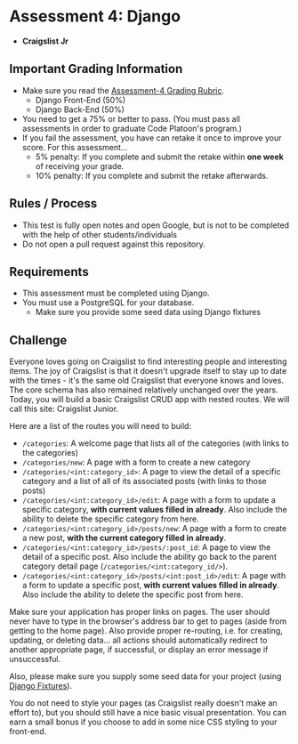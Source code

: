 # Assessment 4: Django
- **Craigslist Jr**

## Important Grading Information
- Make sure you read the [Assessment-4 Grading Rubric](https://docs.google.com/spreadsheets/d/11bCD5tstmbPhq8eqQD6NswuFOhiBLEBZv56ujREpPtQ/edit?usp=sharing).
  - Django Front-End (50%)
  - Django Back-End (50%)
- You need to get a 75% or better to pass. (You must pass all assessments in order to graduate Code Platoon's program.)
- If you fail the assessment, you have can retake it once to improve your score. For this assessment... 
  - 5% penalty: If you complete and submit the retake within **one week** of receiving your grade. 
  - 10% penalty: If you complete and submit the retake afterwards.

## Rules / Process
- This test is fully open notes and open Google, but is not to be completed with the help of other students/individuals
- Do not open a pull request against this repository.

## Requirements
- This assessment must be completed using Django. 
- You must use a PostgreSQL for your database.
  - Make sure you provide some seed data using Django fixtures 

## Challenge
Everyone loves going on Craigslist to find interesting people and interesting items. The joy of Craigslist is that it doesn't upgrade itself to stay up to date with the times - it's the same old Craigslist that everyone knows and loves. The core schema has also remained relatively unchanged over the years. Today, you will build a basic Craigslist CRUD app with nested routes. We will call this site: Craigslist Junior.

Here are a list of the routes you will need to build:
- `/categories`: A welcome page that lists all of the categories (with links to the categories)
- `/categories/new`: A page with a form to create a new category
- `/categories/<int:category_id>`: A page to view the detail of a specific category and a list of all of its associated posts (with links to those posts)
- `/categories/<int:category_id>/edit`: A page with a form to update a specific category, **with current values filled in already**. Also include the ability to delete the specific category from here. 
- `/categories/<int:category_id>/posts/new`: A page with a form to create a new post, **with the current category filled in already**.
- `/categories/<int:category_id>/posts/:post_id`: A page to view the detail of a specific post. Also include the ability go back to the parent category detail page (`/categories/<int:category_id/>`).
- `/categories/<int:category_id>/posts/<int:post_id>/edit`: A page with a form to update a specific post, **with current values filled in already**. Also include the ability to delete the specific post from here.

Make sure your application has proper links on pages. The user should never have to type in the browser's address bar to get to pages (aside from getting to the home page). Also provide proper re-routing, i.e. for creating, updating, or deleting data... all actions should automatically redirect to another appropriate page, if successful, or display an error message if unsuccessful.

Also, please make sure you supply some seed data for your project (using [Django Fixtures](https://docs.djangoproject.com/en/4.0/howto/initial-data/)).

You do not need to style your pages (as Craigslist really doesn't make an effort to), but you should still have a nice basic visual presentation. You can earn a small bonus if you choose to add in some nice CSS styling to your front-end.  
